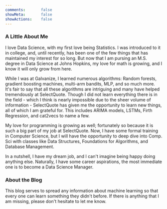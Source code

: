 ```yaml
---
comments:       false
showMeta:       false
showActions:    false
---
```


### A Little About Me

I love Data Science, with my first love being Statistics. I was introduced to it in college, and, until recently, has been one of the few things that has maintained my interest for so long. But now that I am pursing an M.S. degree in Data Science at Johns Hopkins, my love for math is growing, and I know it will only grow from here. <br>

While I was at Galvanize, I learned numerous algorithms: Random forests, gradient boosting machines, multi-arm bandits, MLP, and so much more. It's fair to say that all these algorithms are intriguing and many have helped tremendously at SelectQuote. Though I did not learn everything there is in the field - which I think is nearly impossible due to the sheer volume of information - SelectQuote has given me the opportunity to learn new things, all of which I am grateful for.  This includes ARIMA models, LSTMs, Firth Regression, and cat2vecs to name a few.  

My love for programming is growing as well; fortunately so because it is such a big part of my job at SelectQuote. Now, I have some formal training in Computer Science, but I will have the opportunity to deep dive into Comp. Sci with classes like Data Structures, Foundations for Algorithms, and Database Management.<br>

In a nutshell, I have my dream job, and I can't imagine being happy doing anything else. Naturally, I have some career aspirations, the most immediate one is to become a Data Science Manager.  <br>

### About the Blog

This blog serves to spread any information about machine learning so that every one can learn something they didn't before. If there is anything that I am missing, please don't hesitate to let me know. 


